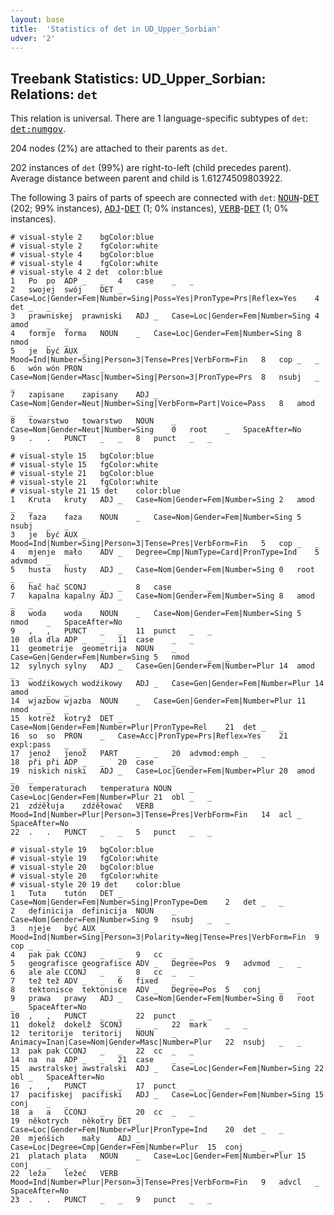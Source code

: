 ```yaml
---
layout: base
title:  'Statistics of det in UD_Upper_Sorbian'
udver: '2'
---
```


## Treebank Statistics: UD_Upper_Sorbian: Relations: `det`

This relation is universal.
There are 1 language-specific subtypes of `det`: <tt><a href="hsb-dep-det-numgov.html">det:numgov</a></tt>.

204 nodes (2%) are attached to their parents as `det`.

202 instances of `det` (99%) are right-to-left (child precedes parent).
Average distance between parent and child is 1.61274509803922.

The following 3 pairs of parts of speech are connected with `det`: <tt><a href="hsb-pos-NOUN.html">NOUN</a></tt>-<tt><a href="hsb-pos-DET.html">DET</a></tt> (202; 99% instances), <tt><a href="hsb-pos-ADJ.html">ADJ</a></tt>-<tt><a href="hsb-pos-DET.html">DET</a></tt> (1; 0% instances), <tt><a href="hsb-pos-VERB.html">VERB</a></tt>-<tt><a href="hsb-pos-DET.html">DET</a></tt> (1; 0% instances).


~~~ conllu
# visual-style 2	bgColor:blue
# visual-style 2	fgColor:white
# visual-style 4	bgColor:blue
# visual-style 4	fgColor:white
# visual-style 4 2 det	color:blue
1	Po	po	ADP	_	_	4	case	_	_
2	swojej	swój	DET	_	Case=Loc|Gender=Fem|Number=Sing|Poss=Yes|PronType=Prs|Reflex=Yes	4	det	_	_
3	prawniskej	prawniski	ADJ	_	Case=Loc|Gender=Fem|Number=Sing	4	amod	_	_
4	formje	forma	NOUN	_	Case=Loc|Gender=Fem|Number=Sing	8	nmod	_	_
5	je	być	AUX	_	Mood=Ind|Number=Sing|Person=3|Tense=Pres|VerbForm=Fin	8	cop	_	_
6	wón	wón	PRON	_	Case=Nom|Gender=Masc|Number=Sing|Person=3|PronType=Prs	8	nsubj	_	_
7	zapisane	zapisany	ADJ	_	Case=Nom|Gender=Neut|Number=Sing|VerbForm=Part|Voice=Pass	8	amod	_	_
8	towarstwo	towarstwo	NOUN	_	Case=Nom|Gender=Neut|Number=Sing	0	root	_	SpaceAfter=No
9	.	.	PUNCT	_	_	8	punct	_	_

~~~


~~~ conllu
# visual-style 15	bgColor:blue
# visual-style 15	fgColor:white
# visual-style 21	bgColor:blue
# visual-style 21	fgColor:white
# visual-style 21 15 det	color:blue
1	Kruta	kruty	ADJ	_	Case=Nom|Gender=Fem|Number=Sing	2	amod	_	_
2	faza	faza	NOUN	_	Case=Nom|Gender=Fem|Number=Sing	5	nsubj	_	_
3	je	być	AUX	_	Mood=Ind|Number=Sing|Person=3|Tense=Pres|VerbForm=Fin	5	cop	_	_
4	mjenje	mało	ADV	_	Degree=Cmp|NumType=Card|PronType=Ind	5	advmod	_	_
5	husta	husty	ADJ	_	Case=Nom|Gender=Fem|Number=Sing	0	root	_	_
6	hač	hač	SCONJ	_	_	8	case	_	_
7	kapalna	kapalny	ADJ	_	Case=Nom|Gender=Fem|Number=Sing	8	amod	_	_
8	woda	woda	NOUN	_	Case=Nom|Gender=Fem|Number=Sing	5	nmod	_	SpaceAfter=No
9	,	,	PUNCT	_	_	11	punct	_	_
10	dla	dla	ADP	_	_	11	case	_	_
11	geometrije	geometrija	NOUN	_	Case=Gen|Gender=Fem|Number=Sing	5	nmod	_	_
12	sylnych	sylny	ADJ	_	Case=Gen|Gender=Fem|Number=Plur	14	amod	_	_
13	wodźikowych	wodźikowy	ADJ	_	Case=Gen|Gender=Fem|Number=Plur	14	amod	_	_
14	wjazbow	wjazba	NOUN	_	Case=Gen|Gender=Fem|Number=Plur	11	nmod	_	_
15	kotrež	kotryž	DET	_	Case=Nom|Gender=Fem|Number=Plur|PronType=Rel	21	det	_	_
16	so	so	PRON	_	Case=Acc|PronType=Prs|Reflex=Yes	21	expl:pass	_	_
17	jenož	jenož	PART	_	_	20	advmod:emph	_	_
18	při	při	ADP	_	_	20	case	_	_
19	niskich	niski	ADJ	_	Case=Loc|Gender=Fem|Number=Plur	20	amod	_	_
20	temperaturach	temperatura	NOUN	_	Case=Loc|Gender=Fem|Number=Plur	21	obl	_	_
21	zdźěłuja	zdźěłować	VERB	_	Mood=Ind|Number=Plur|Person=3|Tense=Pres|VerbForm=Fin	14	acl	_	SpaceAfter=No
22	.	.	PUNCT	_	_	5	punct	_	_

~~~


~~~ conllu
# visual-style 19	bgColor:blue
# visual-style 19	fgColor:white
# visual-style 20	bgColor:blue
# visual-style 20	fgColor:white
# visual-style 20 19 det	color:blue
1	Tuta	tutón	DET	_	Case=Nom|Gender=Fem|Number=Sing|PronType=Dem	2	det	_	_
2	definicija	definicija	NOUN	_	Case=Nom|Gender=Fem|Number=Sing	9	nsubj	_	_
3	njeje	być	AUX	_	Mood=Ind|Number=Sing|Person=3|Polarity=Neg|Tense=Pres|VerbForm=Fin	9	cop	_	_
4	pak	pak	CCONJ	_	_	9	cc	_	_
5	geografisce	geografisce	ADV	_	Degree=Pos	9	advmod	_	_
6	ale	ale	CCONJ	_	_	8	cc	_	_
7	tež	tež	ADV	_	_	6	fixed	_	_
8	tektonisce	tektonisce	ADV	_	Degree=Pos	5	conj	_	_
9	prawa	prawy	ADJ	_	Case=Nom|Gender=Fem|Number=Sing	0	root	_	SpaceAfter=No
10	,	,	PUNCT	_	_	22	punct	_	_
11	dokelž	dokelž	SCONJ	_	_	22	mark	_	_
12	teritorije	teritorij	NOUN	_	Animacy=Inan|Case=Nom|Gender=Masc|Number=Plur	22	nsubj	_	_
13	pak	pak	CCONJ	_	_	22	cc	_	_
14	na	na	ADP	_	_	21	case	_	_
15	awstralskej	awstralski	ADJ	_	Case=Loc|Gender=Fem|Number=Sing	22	obl	_	SpaceAfter=No
16	,	,	PUNCT	_	_	17	punct	_	_
17	pacifiskej	pacifiski	ADJ	_	Case=Loc|Gender=Fem|Number=Sing	15	conj	_	_
18	a	a	CCONJ	_	_	20	cc	_	_
19	někotrych	někotry	DET	_	Case=Loc|Gender=Fem|Number=Plur|PronType=Ind	20	det	_	_
20	mjeńšich	mały	ADJ	_	Case=Loc|Degree=Cmp|Gender=Fem|Number=Plur	15	conj	_	_
21	platach	plata	NOUN	_	Case=Loc|Gender=Fem|Number=Plur	15	conj	_	_
22	leža	ležeć	VERB	_	Mood=Ind|Number=Plur|Person=3|Tense=Pres|VerbForm=Fin	9	advcl	_	SpaceAfter=No
23	.	.	PUNCT	_	_	9	punct	_	_

~~~


